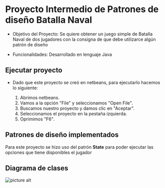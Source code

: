 # Proyecto Intermedio de Patrones de diseño Batalla Naval

* Objetivo del Proyecto: Se quiere obtener un juego simple de Batalla Naval de dos jugadores con la consigna de que debe utilizarce algún patrón de diseño

* Funcionalidades: Desarrollado en lenguaje  Java 

## Ejecutar proyecto 
   * Dado que este proyecto se creó en netbeans, para ejecutarlo hacemos lo siguiente:
    
        1. Abrimos netbeans.
        2. Vamos a la opción "File" y seleccionamos "Open File".
        3. Buscamos nuestro proyecto y damos clic en "Aceptar".
        4. Seleccionamos el proyecto en la pestaña izquierda.
        5. Oprimimos "F6".
## Patrones de diseño implementados 
   Para este proyecto se hizo uso del patrón **State** para poder ejecutar las opciones que tiene disponibles el jugador
  
  ## Diagrama de clases
  
 ![picture alt](https://s-media-cache-ak0.pinimg.com/originals/6f/65/28/6f652838cc2c35a9126f7d657bc7130b.png "Batalla Naval")

